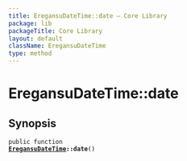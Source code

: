 ```yaml
---
title: EregansuDateTime::date — Core Library
package: lib
packageTitle: Core Library
layout: default
className: EregansuDateTime
type: method
---
```


# EregansuDateTime::date

## Synopsis

<code>public function <b><a href="EregansuDateTime">EregansuDateTime</a>::date</b>()</code>


